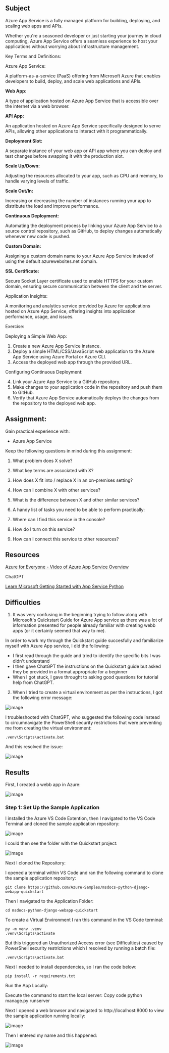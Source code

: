 ##  Subject

Azure App Service is a fully managed platform for building, deploying, and scaling web apps and APIs. 

Whether you're a seasoned developer or just starting your journey in cloud computing, Azure App Service offers a seamless experience to host your applications without worrying about infrastructure management. 



Key Terms and Definitions:

Azure App Service: 

A platform-as-a-service (PaaS) offering from Microsoft Azure that enables developers to build, deploy, and scale web applications and APIs.

**Web App:**

A type of application hosted on Azure App Service that is accessible over the internet via a web browser.

**API App:**

An application hosted on Azure App Service specifically designed to serve APIs, allowing other applications to interact with it programmatically.

**Deployment Slot:** 

A separate instance of your web app or API app where you can deploy and test changes before swapping it with the production slot.

**Scale Up/Down:** 

Adjusting the resources allocated to your app, such as CPU and memory, to handle varying levels of traffic.

**Scale Out/In:** 

Increasing or decreasing the number of instances running your app to distribute the load and improve performance.

**Continuous Deployment:**

Automating the deployment process by linking your Azure App Service to a source control repository, such as GitHub, to deploy changes automatically whenever new code is pushed.

**Custom Domain:** 

Assigning a custom domain name to your Azure App Service instead of using the default azurewebsites.net domain.


**SSL Certificate:** 

Secure Socket Layer certificate used to enable HTTPS for your custom domain, ensuring secure communication between the client and the server.


Application Insights:

A monitoring and analytics service provided by Azure for applications hosted on Azure App Service, offering insights into application performance, usage, and issues.


Exercise:

Deploying a Simple Web App:

1.  Create a new Azure App Service instance.
2.  Deploy a simple HTML/CSS/JavaScript web application to the Azure App Service using Azure Portal or Azure CLI.
3.  Access the deployed web app through the provided URL.


   Configuring Continuous Deployment:

4.  Link your Azure App Service to a GitHub repository.
5.  Make changes to your application code in the repository and push them to GitHub.
6.  Verify that Azure App Service automatically deploys the changes from the repository to the deployed web app.





##  Assignment:

Gain practical experience with:

*  Azure App Service

Keep the following questions in mind during this assignment:

1.  What problem does X solve?
2.  What key terms are associated with X?
3.  How does X fit into / replace X in an on-premises setting?
4.  How can I combine X with other services?
5.  What is the difference between X and other similar services?
6.  A handy list of tasks you need to be able to perform practically:

7.  Where can I find this service in the console?
8.  How do I turn on this service?
9.  How can I connect this service to other resources?

##  Resources

[Azure for Everyone - Video of Azure App Service Overview](https://www.youtube.com/watch?v=4BwyqmRTrx8&ab_channel=AdamMarczak-AzureforEveryone)

ChatGPT

[Learn Microsoft Getting Started with App Service Python](https://learn.microsoft.com/en-us/azure/app-service/getting-started?pivots=stack-python)

##  Difficulties

1.  It was very confusing in the beginning trying to follow along with Microsoft's Quickstart Guide for Azure App service as there was a lot of information presented for people already familiar with creating webb apps (or it certainly seemed that way to me).

In order to work my through the Quickstart guide succesfully and familiarize myself with Azure App service, I did the following:

*  I first read through the guide and tried to identify the specific bits I was didn't understand
*  I then gave ChatGPT the instructions on the Quickstart guide but asked they be provided in a format appropriate for a beginner
*  When I got stuck, I gave throught to asking good questions for tutorial help from ChatGPT.

2.  When I tried to create a virtual environment as per the instructions, I got the following error message:

![image](https://github.com/techgrounds/cloud-assignments-E28MS/assets/151161141/dbb1553f-3ef2-43ed-919f-7c627976b887)

I troubleshooted with ChatGPT, who suggested the following code instead to circumnavigate the PowerShell security restrictions that were preventing me from creating the virtual environment:

```
.venv\Scripts\activate.bat
```

And this resolved the issue:

![image](https://github.com/techgrounds/cloud-assignments-E28MS/assets/151161141/5161b21a-e01e-40c9-bb6b-e5aca3c66da4)





##  Results


First, I created a webb app in Azure:



![image](https://github.com/techgrounds/cloud-assignments-E28MS/assets/151161141/cfbdf138-c9c8-4eb2-8cff-5c4c6e65624d)



###  Step 1: Set Up the Sample Application


I installed the Azure VS Code Extention, then I navigated to the VS Code Terminal and cloned the sample application repository:


![image](https://github.com/techgrounds/cloud-assignments-E28MS/assets/151161141/f70b6ba4-a5da-44df-a364-c60bcc04018e)


I could then see the folder with the Quickstart project:


![image](https://github.com/techgrounds/cloud-assignments-E28MS/assets/151161141/40043a83-0054-4646-8edc-76bcce230b81)



Next I cloned the Repository:


I opened a terminal within VS Code and ran the following command to clone the sample application repository:

```
git clone https://github.com/Azure-Samples/msdocs-python-django-webapp-quickstart
```

Then I navigated to the Application Folder:

```
cd msdocs-python-django-webapp-quickstart
```

To create a Virtual Environment I ran this command in the VS Code terminal:

```
py -m venv .venv
.venv\Scripts\activate
```

But this triggered an Unauthorized Access error (see Difficulties) caused by PowerShell security restrictions which I resolved by running a batch file:

```
.venv\Scripts\activate.bat
```

Next I needed to install dependencies, so I ran the code below:

```
pip install -r requirements.txt
```


Run the App Locally:

Execute the command to start the local server:
Copy code
python manage.py runserver


Next I opened a web browser and navigated to http://localhost:8000 to view the sample application running locally:


![image](https://github.com/techgrounds/cloud-assignments-E28MS/assets/151161141/b8f5bf7b-a874-480b-b700-79299b237003)


Then I entered my name and this happened:


![image](https://github.com/techgrounds/cloud-assignments-E28MS/assets/151161141/fb897dbd-ae78-41a2-b514-35377e46143d)












